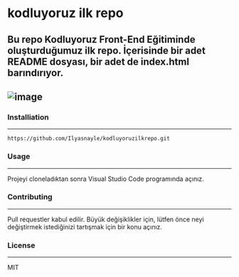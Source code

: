 # kodluyoruz ilk repo
Bu repo Kodluyoruz Front-End Eğitiminde oluşturduğumuz ilk repo. İçerisinde bir adet README dosyası, bir adet de index.html barındırıyor.
----

![image](https://user-images.githubusercontent.com/57596414/182168396-0b73e2a1-3684-4beb-b2e6-1aa476e795bb.png)
----
### Installiation
----
```https://github.com/Ilyasnayle/kodluyoruzilkrepo.git```
### Usage 
----
Projeyi cloneladıktan sonra Visual Studio Code programında açınız.
### Contributing
----
Pull requestler kabul edilir. Büyük değişiklikler için, lütfen önce neyi değiştirmek istediğinizi tartışmak için bir konu açınız.

### License
----
MIT
